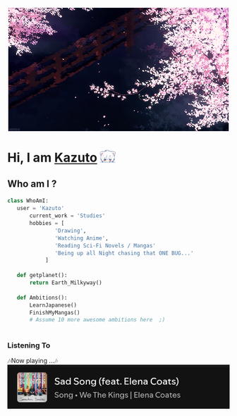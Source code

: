 <p align="center"><img src="https://github.com/kazutxo/kazutxo/blob/main/Sakura.gif" alt="sakura"></p>
<h1>Hi, I am <a href=""https://github.com/kazutxo">Kazuto</a> <img src="https://github.com/kazutxo/kazutxo/blob/main/ww%20(1)%20(1).gif" width="35px"></h1>

<h2>Who am I ?</h2>
 
 ``` python
 class WhoAmI:
 	user = 'Kazuto'
		current_work = 'Studies'
		hobbies = [
				'Drawing',
				'Watching Anime',
				'Reading Sci-Fi Novels / Mangas'
				'Being up all Night chasing that ONE BUG...'
			 ]
	
	def getplanet():
		return Earth_Milkyway()
	
	def Ambitions():
		LearnJapanese()
		FinishMyMangas()
		# Assume 10 more awesome ambitions here  ;)
	
 ```
<h3>Listening To </h3>
<p>
  🎶Now playing ...🎶<br/>
  <a href="https://open.spotify.com/track/7tYKa4wd7gL5LwcxidBPkG?si=gNpQnOIgTdK3QFfyeVKzXw">
    <img src="https://github.com/kazutxo/kazutxo/blob/main/Sad%20Song.jpg">
  </a><br/>
